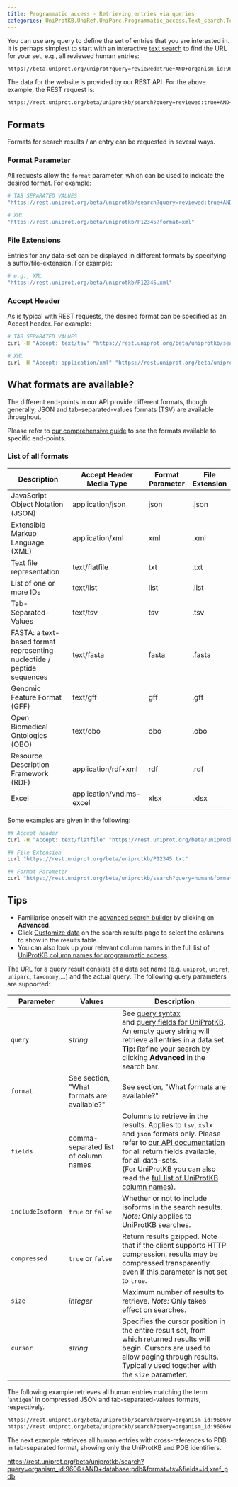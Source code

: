 ```yaml
---
title: Programmatic access - Retrieving entries via queries
categories: UniProtKB,UniRef,UniParc,Programmatic_access,Text_search,Technical,help
---
```


You can use any query to define the set of entries that you are interested in. It is perhaps simplest to start with an interactive [text search](https://beta.uniprot.org/help/text%2Dsearch) to find the URL for your set, e.g., all reviewed human entries:
      
```bash
https://beta.uniprot.org/uniprot?query=reviewed:true+AND+organism_id:9606
```

The data for the website is provided by our REST API. For the above example, the REST request is:

```bash
https://rest.uniprot.org/beta/uniprotkb/search?query=reviewed:true+AND+organism_id:9606
```

## Formats

Formats for search results / an entry can be requested in several ways.
     
### Format Parameter
All requests allow the `format` parameter, which can be used to indicate the desired format. For example:

```bash
# TAB SEPARATED VALUES
"https://rest.uniprot.org/beta/uniprotkb/search?query=reviewed:true+AND+organism_id:9606&format=tsv"

# XML
"https://rest.uniprot.org/beta/uniprotkb/P12345?format=xml"
```

### File Extensions
Entries for any data-set can be displayed in different formats by specifying a suffix/file-extension. For example:        

```bash
# e.g., XML
"https://rest.uniprot.org/beta/uniprotkb/P12345.xml"
```
                                 
### Accept Header
As is typical with REST requests, the desired format can be specified as an Accept header. For example:

```bash
# TAB SEPARATED VALUES
curl -H "Accept: text/tsv" "https://rest.uniprot.org/beta/uniprotkb/search?query=reviewed:true+AND+organism_id:9606"

# XML
curl -H "Accept: application/xml" "https://rest.uniprot.org/beta/uniprotkb/P12345"
```
                   
## What formats are available?

The different end-points in our API provide different formats, though generally, JSON and tab-separated-values formats (TSV) are
available throughout. 

Please refer to [our comprehensive guide](https://rest.uniprot.org/beta/docs/) to see the formats available to specific end-points.
### List of all formats

| Description | Accept Header Media Type | Format Parameter | File Extension |
|-----|-----|-----|-----|
|JavaScript Object Notation (JSON) |application/json|json|.json|
|Extensible Markup Language (XML) |application/xml|xml|.xml|
|Text file representation|text/flatfile|txt|.txt|
|List of one or more IDs|text/list|list|.list|
|Tab-Separated-Values|text/tsv|tsv|.tsv|
|FASTA: a text-based format representing nucleotide / peptide sequences|text/fasta|fasta|.fasta|
|Genomic Feature Format (GFF) |text/gff|gff|.gff|
|Open Biomedical Ontologies (OBO) |text/obo|obo|.obo|
|Resource Description Framework (RDF)|application/rdf+xml|rdf|.rdf|
|Excel|application/vnd.ms-excel|xlsx|.xlsx|

Some examples are given in the following:               

```bash
## Accept header
curl -H "Accept: text/flatfile" "https://rest.uniprot.org/beta/uniprotkb/P12345"

## File Extension
curl "https://rest.uniprot.org/beta/uniprotkb/P12345.txt"

## Format Parameter 
curl "https://rest.uniprot.org/beta/uniprotkb/search?query=human&format=gff"
```

## Tips

*   Familiarise oneself with the [advanced search builder](http://beta.uniprot.org/help/advanced%5Fsearch) by clicking on **Advanced**.
*   Click [Customize data](http://beta.uniprot.org/help/customize) on the search results page to select the columns to show in the results table.
*   You can also look up your relevant column names in the full list of [UniProtKB column names for programmatic access](http://beta.uniprot.org/help/uniprotkb%5Fcolumn%5Fnames).

The URL for a query result consists of a data set name (e.g. `uniprot`, `uniref`, `uniparc`, `taxonomy`,...) and the actual query. The following query parameters are supported:
          
|Parameter|Values|Description|
|---------|------|-----------|
|`query`|_string_| See [query syntax](http://www.uniprot.org/help/text-search) <br> and [query fields for UniProtKB](http://beta.uniprot.org/help/query-fields). <br>An empty query string will retrieve all entries in a data set. **Tip:** Refine your search by clicking **Advanced** in the search bar.|
|`format`|See section, "What formats are available?"|See section, "What formats are available?"|
|`fields`|comma-separated list of column names|Columns to retrieve in the results. Applies to `tsv`, `xslx` and `json` formats only. Please refer to [our API documentation](https://rest.uniprot.org/beta/docs/) for all return fields available, for all data-sets. <br>(For UniProtKB you can also read the [full list of UniProtKB column names](http://www.uniprot.org/help/uniprotkb_column_names)).|
|`includeIsoform`|`true` or `false`|Whether or not to include isoforms in the search results. *Note:* Only applies to UniProtKB searches.|
|`compressed`|`true` or `false`| Return results gzipped. Note that if the client supports HTTP compression, results may be compressed transparently even if this parameter is not set to `true`.|
|`size`|_integer_|Maximum number of results to retrieve. *Note:* Only takes effect on searches.|
|`cursor`|_string_|Specifies the cursor position in the entire result set, from which returned results will begin. Cursors are used to allow paging through results. Typically used together with the `size` parameter.|

The following example retrieves all human entries matching the term '`antigen`' in compressed JSON and tab-separated-values formats, respectively.
                                                                                         
```bash
https://rest.uniprot.org/beta/uniprotkb/search?query=organism_id:9606+AND+antigen&format=json&compressed=true
https://rest.uniprot.org/beta/uniprotkb/search?query=organism_id:9606+AND+antigen&format=tsv&compressed=true
```

The next example retrieves all human entries with cross-references to PDB in tab-separated format, showing only the UniProtKB and PDB identifiers.

https://rest.uniprot.org/beta/uniprotkb/search?query=organism_id:9606+AND+database:pdb&format=tsv&fields=id,xref_pdb
